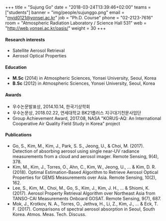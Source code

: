 +++
title = "Sujung Go"
date = "2018-03-24T13:39:46+02:00"
teams = ["students"]
banner = "img/people/sujunggo.png"
email = "myid0121@yonsei.ac.kr"
job = "Ph.D. Course"
phone = "02-2123-7616"
room = "Atmospheric Radiation Laboratory / Science Hall 531"
web = "http://web.yonsei.ac.kr/oasis/"
weight = 30
+++

#### Research interests
+ Satellite Aerosol Retrieval
+ Aerosol Optical Properties

#### Education
 + **M.Sc** (2014) in Atmospheric Sciences, Yonsei University, Seoul, Korea
 + **B.Sc** (2012) in Atmospheric Sciences, Yonsei University, Seoul, Korea

#### Awards
 + 우수논문발표상, 2014.10.14, 한국기상학회
 + 우수논문상, 2018.02.22, 연세대학교 BK21플러스 지구대기천문사업단
 + Group Achievement Award, 2017.08, NASA "KORUS-AQ: An International Cooperative Air Quality Field Study in Korea" project

#### Publications
+ Go, S., Kim, M., Kim, J., Park, S. S., Jeong, U., & Choi, M. (2017). Detection of absorbing aerosol using single near-UV radiance measurements from a cloud and aerosol imager. Remote Sensing, 9(4), 378.
+ Kim, M., Kim, J., Torres, O., Ahn, C., Kim, W., Jeong, U., ... & Kim, D. R. (2018). Optimal Estimation-Based Algorithm to Retrieve Aerosol Optical Properties for GEMS Measurements over Asia. Remote Sensing, 10(2), 162.
+ Lee, S., Kim, M., Choi, M., Go, S., Kim, J., Kim, J. H., ... & Shiomi, K. (2017). Aerosol Property Retrieval Algorithm over Northeast Asia from TANSO-CAI Measurements Onboard GOSAT. Remote Sensing, 9(7), 687.
+ Mok, J., Krotkov, N. A., Torres, O., Jethva, H., Li, Z., Kim, J., ... & Eck, T. F. (2017). Comparisons of spectral aerosol absorption in Seoul, South Korea. Atmos. Meas. Tech. Discuss.
